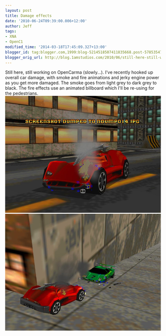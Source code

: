 ```yaml
---
layout: post
title: Damage effects
date: '2010-06-24T09:39:00.006+12:00'
author: Jeff
tags:
- XNA
- OpenC1
modified_time: '2014-03-18T17:45:09.327+13:00'
blogger_id: tag:blogger.com,1999:blog-5214518507411835668.post-5785354732485389606
blogger_orig_url: http://blog.1amstudios.com/2010/06/still-here-still-working-on-carmageddon.html
---
```

Still here, still working on OpenCarma (slowly...).  I've recently hooked up overall car damage, with smoke and fire animations and jerky engine power as you get more damaged. The smoke goes from light grey to dark grey to black.    The fire effects use an animated billboard which I'll be re-using for the pedestrians.
![](/img/blogger/mXBZtJFFsBw-ndump015.jpg)
![](/img/blogger/h6lM79HmvL0-ndump034.jpg)